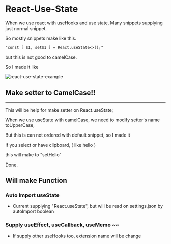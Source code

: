 # React-Use-State

When we use react with useHooks and use state,
Many snippets supplying just normal snippet.

So mostly snippets make like this.
```
"const [ $1, set$1 ] = React.useState<>();"
```
but this is not good to camelCase.

So I made it like

<a><img src="https://i.ibb.co/fkNLbcX/react-use-state-example.gif" alt="react-use-state-example" border="0"></a>

Make setter to CamelCase!!
---
---

This will be help for make setter on React.useState;

When we use useState with camelCase, we need to modify setter's name toUpperCase,

But this is can not ordered with default snippet, so I made it

If you select or have clipboard, ( like hello )

this will make to "setHello"

Done.


## Will make Function
### Auto Import useState
- Current supplying "React.useState", but will be read on settings.json by autoImport boolean

### Supply useEffect, useCallback, useMemo ~~ 
- If supply other useHooks too, extension name will be change